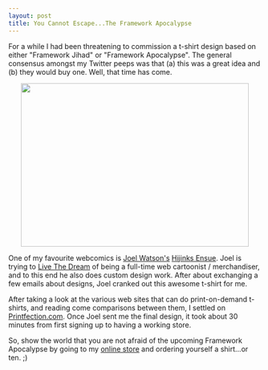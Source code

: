 ```yaml
--- 
layout: post
title: You Cannot Escape...The Framework Apocalypse
---
```

<p>For a while I had been threatening to commission a t-shirt design based on either "Framework Jihad" or "Framework Apocalypse".  The general consensus amongst my Twitter peeps was that (a) this was a great idea and (b) they would buy one.  Well, that time has come.</p>
<p align="center">
<img src="https://www.littlehart.net/zombie-shirt-3.png" height=325 width=454/>
</p>
<p>
One of my favourite webcomics is <a href="http://hijinksensue.com/portfolio/">Joel Watson's</a> <a href="http://www.hijinksensue.com">Hijinks Ensue</a>.   Joel is trying to <a href="http://hijinksensue.com/experiment/">Live The Dream</a> of being a full-time web cartoonist / merchandiser, and to this end he also does custom design work.  After about exchanging a few emails about designs, Joel cranked out this awesome t-shirt for me.
</p>
<p>
After taking a look at the various web sites that can do print-on-demand t-shirts, and reading come comparisons between them, I settled on <a href="http://www.printfection.com">Printfection.com</a>.  Once Joel sent me the final design, it took about 30 minutes from first signing up to having a working store.
</p>
<p>
So, show the world that you are not afraid of the upcoming Framework Apocalypse by going to my <a href="http://www.printfection.com/atthekeyboard">online store</a> and ordering yourself a shirt...or ten. ;)
</p>

